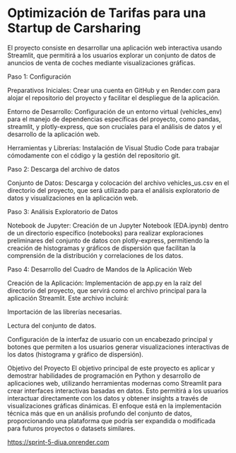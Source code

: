 # Optimización de Tarifas para una Startup de Carsharing
El proyecto consiste en desarrollar una aplicación web interactiva usando Streamlit, que permitirá a los usuarios explorar un conjunto de datos de anuncios de venta de coches mediante visualizaciones gráficas. 

Paso 1: Configuración

Preparativos Iniciales: Crear una cuenta en GitHub y en Render.com para alojar el repositorio del proyecto y facilitar el despliegue de la aplicación.

Entorno de Desarrollo: Configuración de un entorno virtual (vehicles_env) para el manejo de dependencias específicas del proyecto, como pandas, streamlit, y plotly-express, que son cruciales para el análisis de datos y el desarrollo de la aplicación web.

Herramientas y Librerías: Instalación de Visual Studio Code para trabajar cómodamente con el código y la gestión del repositorio git.

Paso 2: Descarga del archivo de datos

Conjunto de Datos: Descarga y colocación del archivo vehicles_us.csv en el directorio del proyecto, que será utilizado para el análisis exploratorio de datos y visualizaciones en la aplicación web.

Paso 3: Análisis Exploratorio de Datos

Notebook de Jupyter: Creación de un Jupyter Notebook (EDA.ipynb) dentro de un directorio específico (notebooks) para realizar exploraciones preliminares del conjunto de datos con plotly-express, permitiendo la creación de histogramas y gráficos de dispersión que facilitan la comprensión de la distribución y correlaciones de los datos.

Paso 4: Desarrollo del Cuadro de Mandos de la Aplicación Web

Creación de la Aplicación: Implementación de app.py en la raíz del directorio del proyecto, que servirá como el archivo principal para la aplicación Streamlit. Este archivo incluirá:

Importación de las librerías necesarias.

Lectura del conjunto de datos.

Configuración de la interfaz de usuario con un encabezado principal y botones que permiten a los usuarios generar visualizaciones interactivas de los datos (histograma y gráfico de dispersión).

Objetivo del Proyecto
El objetivo principal de este proyecto es aplicar y demostrar habilidades de programación en Python y desarrollo de aplicaciones web, utilizando herramientas modernas como Streamlit para crear interfaces interactivas basadas en datos. Esto permitirá a los usuarios interactuar directamente con los datos y obtener insights a través de visualizaciones gráficas dinámicas. El enfoque está en la implementación técnica más que en un análisis profundo del conjunto de datos, proporcionando una plataforma que podría ser expandida o modificada para futuros proyectos o datasets similares.

https://sprint-5-diua.onrender.com
